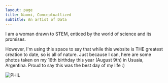 ```yaml
---
layout: page
title: Naomi, Conceptuatlized 
subtitle: An artist of Data 
---
```


I am a woman drawn to STEM, enticed by the world of science and its promises. 

However, I'm using this space to say that while this website is THE greatest creation to date, so is all of nature. Just because I can, here are some photos taken on my 16th birthday this year (August 9th) in Usuaia, Argentina. Proud to say this was the best day of my life :) 

![PHIL](../assets/img/PHIL.jpg)


<!---
Original code 
To be honest, I'm having some trouble remembering right now, so why don't you just watch [my movie](https://en.wikipedia.org/wiki/The_Princess_Bride_%28film%29) and it will answer **all** your questions.
-->

